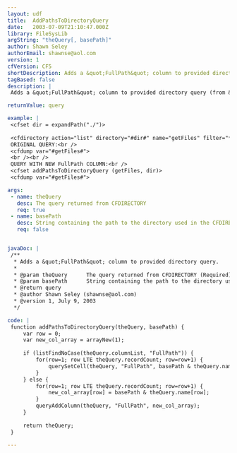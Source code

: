 ```yaml
---
layout: udf
title:  AddPathsToDirectoryQuery
date:   2003-07-09T21:10:47.000Z
library: FileSysLib
argString: "theQuery[, basePath]"
author: Shawn Seley
authorEmail: shawnse@aol.com
version: 1
cfVersion: CF5
shortDescription: Adds a &quot;FullPath&quot; column to provided directory query.
tagBased: false
description: |
 Adds a &quot;FullPath&quot; column to provided directory query (from &lt;cfdirectory action=&quot;LIST&quot;&gt;). Handy for keeping track of what files were from where when combining directory queries from multiple directories.

returnValue: query

example: |
 <cfset dir = expandPath("./")>
 
 <cfdirectory action="list" directory="#dir#" name="getFiles" filter="*.txt">
 ORIGINAL QUERY:<br />
 <cfdump var="#getFiles#">
 <br /><br />
 QUERY WITH NEW FullPath COLUMN:<br />
 <cfset addPathsToDirectoryQuery (getFiles, dir)>
 <cfdump var="#getFiles#">

args:
 - name: theQuery
   desc: The query returned from CFDIRECTORY
   req: true
 - name: basePath
   desc: String containing the path to the directory used in the CFDIRECTORY call
   req: false


javaDoc: |
 /**
  * Adds a &quot;FullPath&quot; column to provided directory query.
  * 
  * @param theQuery      The query returned from CFDIRECTORY (Required)
  * @param basePath      String containing the path to the directory used in the CFDIRECTORY call (Optional)
  * @return query 
  * @author Shawn Seley (shawnse@aol.com) 
  * @version 1, July 9, 2003 
  */

code: |
 function addPathsToDirectoryQuery(theQuery, basePath) {
     var row = 0;
     var new_col_array = arrayNew(1);
 
     if (listFindNoCase(theQuery.columnList, "FullPath")) {
         for(row=1; row LTE theQuery.recordCount; row=row+1) {
             querySetCell(theQuery, "FullPath", basePath & theQuery.name[row], row);
         }
     } else {
         for(row=1; row LTE theQuery.recordCount; row=row+1) {
             new_col_array[row] = basePath & theQuery.name[row];
         }
         queryAddColumn(theQuery, "FullPath", new_col_array);
     }
 
     return theQuery;
 }

---
```


